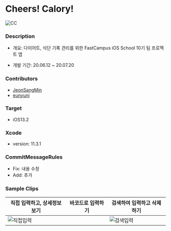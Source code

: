 # Cheers! Calory!

![CC](https://user-images.githubusercontent.com/15086391/83491262-77f4f200-a4ec-11ea-9ce1-682edaa34f26.png)



### Description

- 개요: 다이어트, 식단 기록 관리를 위한 FastCampus iOS School 10기 팀 프로젝트 앱

- 개발 기간: 20.06.12 ~ 20.07.20

  

### Contributors

- [JeonSangMin](https://github.com/JeonSangMin)
- [eunyuni](https://github.com/eunyuni)



### Target

- iOS13.2



### Xcode

- version: 11.3.1



### CommitMessageRules

- Fix: 내용 수정
- Add: 추가



### Sample Clips

| 직접 입력하고, 상세정보 보기                                 | 바코드로 입력하기 | 검색하여 입력하고 삭제하기                                   |
| ------------------------------------------------------------ | ----------------- | ------------------------------------------------------------ |
| ![직접입력](https://user-images.githubusercontent.com/15086391/91833411-a3b97c80-ec81-11ea-9e61-217982fd9259.gif) |                   | ![검색입력](https://user-images.githubusercontent.com/15086391/91832951-04948500-ec81-11ea-971d-0b8f1eae2697.gif) |





